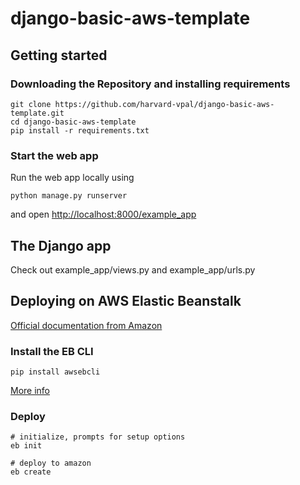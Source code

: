 # django-basic-aws-template

## Getting started

### Downloading the Repository and installing requirements
```
git clone https://github.com/harvard-vpal/django-basic-aws-template.git
cd django-basic-aws-template
pip install -r requirements.txt
```

### Start the web app
Run the web app locally using
```
python manage.py runserver
```
and open [http://localhost:8000/example_app](http://localhost:8000/example_app)


## The Django app
Check out example_app/views.py and example_app/urls.py


## Deploying on AWS Elastic Beanstalk

[Official documentation from Amazon](http://docs.aws.amazon.com/elasticbeanstalk/latest/dg/create-deploy-python-django.html#python-django-deploy)

### Install the EB CLI
```
pip install awsebcli
```
[More info](http://docs.aws.amazon.com/elasticbeanstalk/latest/dg/eb-cli3-install.html)

### Deploy
```
# initialize, prompts for setup options
eb init

# deploy to amazon
eb create 
```
